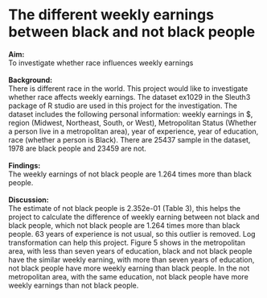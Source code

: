 # The different weekly earnings between black and not black people
<b>Aim:</b> <br>To investigate whether race influences weekly earnings
<br><br>
<b>Background:</b> <br> There is different race in the world. This project would like to investigate whether race affects 
weekly earnings. The dataset ex1029 in the Sleuth3 package of R studio are used in this project for 
the investigation. The dataset includes the following personal information: weekly earnings in $, 
region (Midwest, Northeast, South, or West), Metropolitan Status (Whether a person live in a 
metropolitan area), year of experience, year of education, race (whether a person is Black). There are 
25437 sample in the dataset, 1978 are black people and 23459 are not.
<br><br>
<b>Findings:</b> <br> The weekly earnings of not black people are 1.264 times more than black people.
<br><br>
<b>Discussion:</b> <br> The estimate of not black people is 2.352e-01 (Table 3), this helps the project to calculate the 
difference of weekly earning between not black and black people, which not black people are 1.264 
times more than black people. 63 years of experience is not usual, so this outlier is removed. Log 
transformation can help this project. Figure 5 shows in the metropolitan area, with less than seven 
years of education, black and not black people have the similar weekly earning, with more than 
seven years of education, not black people have more weekly earning than black people. In the not 
metropolitan area, with the same education, not black people have more weekly earnings than not 
black people.
